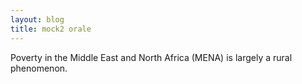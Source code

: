 ```yaml
---
layout: blog
title: mock2 orale
---
```


Poverty in the Middle East and North Africa (MENA) is largely a rural phenomenon.